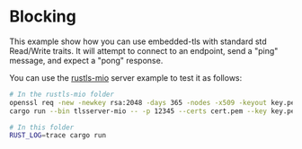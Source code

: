 # Blocking

This example show how you can use embedded-tls with standard std Read/Write traits. It will attempt to connect to an endpoint, send a "ping" message, and expect a "pong" response.

You can use the [rustls-mio](https://github.com/rustls/rustls/tree/main/examples) server example to test it as follows:


```sh
# In the rustls-mio folder
openssl req -new -newkey rsa:2048 -days 365 -nodes -x509 -keyout key.pem -out cert.pem -batch
cargo run --bin tlsserver-mio -- -p 12345 --certs cert.pem --key key.pem --protover 1.3 --tickets --verbose echo

# In this folder
RUST_LOG=trace cargo run
```
